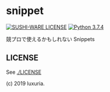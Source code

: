 # snippet

[![SUSHI-WARE LICENSE](https://img.shields.io/badge/license-SUSHI--WARE%F0%9F%8D%A3-blue.svg)](https://github.com/MakeNowJust/sushi-ware)
[![Python 3.7.4](https://img.shields.io/badge/Python-3.7.4-blue.svg)](https://docs.python.org/3.7/)

競プロで使えるかもしれない Snippets

## LICENSE

See [./LICENSE](./LICENSE.🍣.md)

(c) 2019 luxuria.

